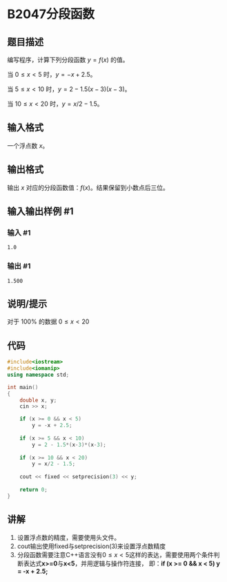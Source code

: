 # B2047分段函数

## 题目描述

编写程序，计算下列分段函数 $y=f(x)$ 的值。

当 $0 \le x<5$ 时，$y=-x+2.5$。

当 $5 \le x<10$ 时，$y=2-1.5(x-3)(x-3)$。

当 $10 \le x<20$ 时，$y=x/2-1.5$。

## 输入格式

一个浮点数 $x$。

## 输出格式

输出 $x$ 对应的分段函数值：$f(x)$。结果保留到小数点后三位。

## 输入输出样例 #1

### 输入 #1

```
1.0
```

### 输出 #1

```
1.500
```

## 说明/提示

对于 100% 的数据 $0 \le x<20$



## 代码

```cpp
#include<iostream>
#include<iomanip>
using namespace std;

int main()
{
    double x, y;
    cin >> x;

    if (x >= 0 && x < 5)
        y = -x + 2.5;
    
    if (x >= 5 && x < 10)
        y = 2 - 1.5*(x-3)*(x-3);
    
    if (x >= 10 && x < 20)
        y = x/2 - 1.5;
    
    cout << fixed << setprecision(3) << y;
    
    return 0;
}
```

## 讲解

1. 设置浮点数的精度，需要使用<iomanip>头文件。
2. cout输出使用fixed与setprecision(3)来设置浮点数精度
3. 分段函数需要注意C++语言没有$0\le x<5$这样的表达，需要使用两个条件判断表达式**x>=0**与**x<5**，并用逻辑与操作符连接，
   即：**if (x >= 0 && x < 5) y = -x + 2.5;**